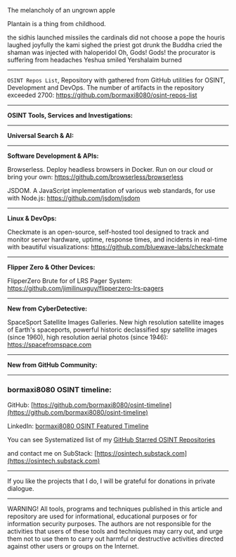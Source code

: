 
The melancholy of an ungrown apple


Plantain is a thing from childhood.


the sidhis launched missiles
the cardinals did not choose a pope
the houris laughed joyfully
the kami sighed
the priest got drunk
the Buddha cried
the shaman was injected with haloperidol
Oh, Gods! Gods!
the procurator is suffering from headaches
Yeshua smiled
Yershalaim burned

----

```OSINT Repos List```, Repository with gathered from GitHub utilities for OSINT, Development and DevOps. The number of artifacts in the repository exceeded 2700: https://github.com/bormaxi8080/osint-repos-list

----

**OSINT Tools, Services and Investigations:**



----

**Universal Search & AI:**



---

**Software Development & APIs:**

Browserless. Deploy headless browsers in Docker. Run on our cloud or bring your own: https://github.com/browserless/browserless

JSDOM. A JavaScript implementation of various web standards, for use with Node.js: https://github.com/jsdom/jsdom

----

**Linux & DevOps:**

Checkmate is an open-source, self-hosted tool designed to track and monitor server hardware, uptime, response times, and incidents in real-time with beautiful visualizations: https://github.com/bluewave-labs/checkmate

----

**Flipper Zero & Other Devices:**

FlipperZero Brute for of LRS Pager System: https://github.com/jimilinuxguy/flipperzero-lrs-pagers

----

**New from CyberDetective:**

SpaceSport Satellite Images Galleries. New high resolution satellite images of Earth's spaceports, powerful historic declassified spy satellite images (since 1960), high resolution aerial photos (since 1946): https://spacefromspace.com

----

**New from GitHub Community:**



----
### bormaxi8080 OSINT timeline:

GitHub: [https://github.com/bormaxi8080/osint-timeline](https://github.com/bormaxi8080/osint-timeline)

LinkedIn: [bormaxi8080 OSINT Featured Timeline](https://www.linkedin.com/in/osintech/details/featured/)

You can see Systematized list of my [GitHub Starred OSINT Repositories](https://github.com/bormaxi8080/osint-repos-list)

and contact me on SubStack: [https://osintech.substack.com](https://osintech.substack.com)

----

If you like the projects that I do, I will be grateful for donations in private dialogue.

----

WARNING! All tools, programs and techniques published in this article and repository are used for informational, educational purposes or for information security purposes. The authors are not responsible for the activities that users of these tools and techniques may carry out, and urge them not to use them to carry out harmful or destructive activities directed against other users or groups on the Internet.
